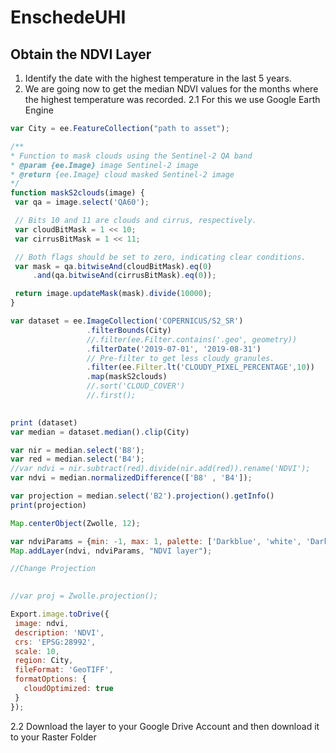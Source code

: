 # EnschedeUHI

## Obtain the NDVI Layer
1. Identify the date with the highest temperature in the last 5 years.
2.	We are going now to get the median NDVI values for the months where the highest temperature was recorded.
2.1 For this we use Google Earth Engine
 ```javascript
 var City = ee.FeatureCollection("path to asset");
 
 /**
 * Function to mask clouds using the Sentinel-2 QA band
 * @param {ee.Image} image Sentinel-2 image
 * @return {ee.Image} cloud masked Sentinel-2 image
 */
function maskS2clouds(image) {
  var qa = image.select('QA60');

  // Bits 10 and 11 are clouds and cirrus, respectively.
  var cloudBitMask = 1 << 10;
  var cirrusBitMask = 1 << 11;

  // Both flags should be set to zero, indicating clear conditions.
  var mask = qa.bitwiseAnd(cloudBitMask).eq(0)
      .and(qa.bitwiseAnd(cirrusBitMask).eq(0));

  return image.updateMask(mask).divide(10000);
}

var dataset = ee.ImageCollection('COPERNICUS/S2_SR')
                  .filterBounds(City)
                  //.filter(ee.Filter.contains('.geo', geometry))
                  .filterDate('2019-07-01', '2019-08-31')
                  // Pre-filter to get less cloudy granules.
                  .filter(ee.Filter.lt('CLOUDY_PIXEL_PERCENTAGE',10))
                  .map(maskS2clouds)
                  //.sort('CLOUD_COVER')
                  //.first();
                  

print (dataset)
var median = dataset.median().clip(City)

var nir = median.select('B8');
var red = median.select('B4');
//var ndvi = nir.subtract(red).divide(nir.add(red)).rename('NDVI');
var ndvi = median.normalizedDifference(['B8' , 'B4']);

var projection = median.select('B2').projection().getInfo()
print(projection)

Map.centerObject(Zwolle, 12);

var ndviParams = {min: -1, max: 1, palette: ['Darkblue', 'white', 'Darkgreen']};
Map.addLayer(ndvi, ndviParams, "NDVI layer");

//Change Projection

    
//var proj = Zwolle.projection();

Export.image.toDrive({
  image: ndvi,
  description: 'NDVI',
  crs: 'EPSG:28992',
  scale: 10,
  region: City,
  fileFormat: 'GeoTIFF',
  formatOptions: {
    cloudOptimized: true
  }
});
```
2.2 Download the layer to your Google Drive Account and then download it to your Raster Folder
